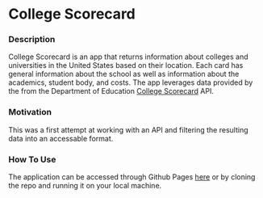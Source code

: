 # **College Scorecard**
### **Description**
College Scorecard is an app that returns information about colleges and universities in the United States based on their location. Each card has general information about the school as well as information about the academics, student body, and costs. The app leverages data provided by the from the Department of Education [College Scorecard](https://collegescorecard.ed.gov/) API.
### **Motivation**
This was a first attempt at working with an API and filtering the resulting data into an accessable format. 
### **How To Use**
The application can be accessed through Github Pages [here](https://dscrane.github.io/collegeScorecard/) or by cloning the repo and running it on your local machine.